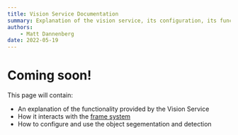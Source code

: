 ```yaml
---
title: Vision Service Documentation
summary: Explanation of the vision service, its configuration, its functionality, and its interfaces.
authors:
    - Matt Dannenberg
date: 2022-05-19
---
```

# Coming soon!
This page will contain:
- An explanation of the functionality provided by the Vision Service
- How it interacts with the [frame system](appendix/framesystem)
- How to configure and use the object segementation and detection
